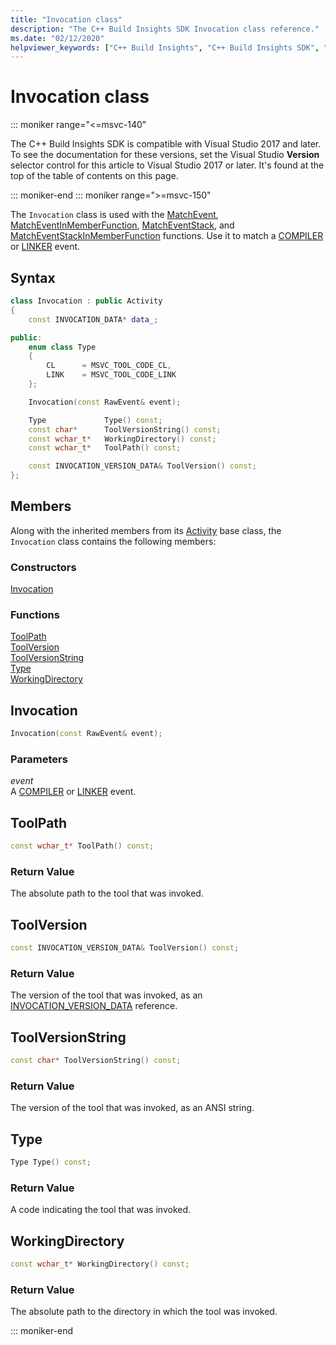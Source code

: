 ```yaml
---
title: "Invocation class"
description: "The C++ Build Insights SDK Invocation class reference."
ms.date: "02/12/2020"
helpviewer_keywords: ["C++ Build Insights", "C++ Build Insights SDK", "Invocation", "throughput analysis", "build time analysis", "vcperf.exe"]
---
```

# Invocation class

::: moniker range="<=msvc-140"

The C++ Build Insights SDK is compatible with Visual Studio 2017 and later. To see the documentation for these versions, set the Visual Studio **Version** selector control for this article to Visual Studio 2017 or later. It's found at the top of the table of contents on this page.

::: moniker-end
::: moniker range=">=msvc-150"

The `Invocation` class is used with the [MatchEvent](../functions/match-event.md), [MatchEventInMemberFunction](../functions/match-event-in-member-function.md), [MatchEventStack](../functions/match-event-stack.md), and [MatchEventStackInMemberFunction](../functions/match-event-stack-in-member-function.md) functions. Use it to match a [COMPILER](../event-table.md#compiler) or [LINKER](../event-table.md#linker) event.

## Syntax

```cpp
class Invocation : public Activity
{
    const INVOCATION_DATA* data_;

public:
    enum class Type
    {
        CL      = MSVC_TOOL_CODE_CL,
        LINK    = MSVC_TOOL_CODE_LINK
    };

    Invocation(const RawEvent& event);

    Type             Type() const;
    const char*      ToolVersionString() const;
    const wchar_t*   WorkingDirectory() const;
    const wchar_t*   ToolPath() const;

    const INVOCATION_VERSION_DATA& ToolVersion() const;
};
```

## Members

Along with the inherited members from its [Activity](activity.md) base class, the `Invocation` class contains the following members:

### Constructors

[Invocation](#invocation)

### Functions

[ToolPath](#tool-path)\
[ToolVersion](#tool-version)\
[ToolVersionString](#tool-version-string)\
[Type](#type)\
[WorkingDirectory](#working-directory)

## <a name="invocation"></a> Invocation

```cpp
Invocation(const RawEvent& event);
```

### Parameters

*event*\
A [COMPILER](../event-table.md#compiler) or [LINKER](../event-table.md#linker) event.

## <a name="tool-path"></a> ToolPath

```cpp
const wchar_t* ToolPath() const;
```

### Return Value

The absolute path to the tool that was invoked.

## <a name="tool-version"></a> ToolVersion

```cpp
const INVOCATION_VERSION_DATA& ToolVersion() const;
```

### Return Value

The version of the tool that was invoked, as an [INVOCATION_VERSION_DATA](../c-event-data-types/invocation-version-data-struct.md) reference.

## <a name="tool-version-string"></a> ToolVersionString

```cpp
const char* ToolVersionString() const;
```

### Return Value

The version of the tool that was invoked, as an ANSI string.

## <a name="type"></a> Type

```cpp
Type Type() const;
```

### Return Value

A code indicating the tool that was invoked.

## <a name="working-directory"></a> WorkingDirectory

```cpp
const wchar_t* WorkingDirectory() const;
```

### Return Value

The absolute path to the directory in which the tool was invoked.

::: moniker-end
